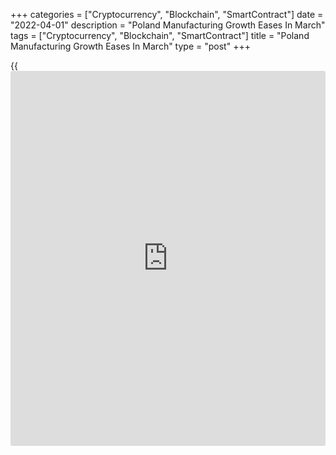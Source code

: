 +++
categories = ["Cryptocurrency", "Blockchain", "SmartContract"]
date = "2022-04-01"
description = "Poland Manufacturing Growth Eases In March"
tags = ["Cryptocurrency", "Blockchain", "SmartContract"]
title = "Poland Manufacturing Growth Eases In March"
type = "post"
+++

{{<iframe id="large-banner" src="https://www.bounty.group/#slide=11.0" width="100%" height="600" scrolling="no" style="border: 0px solid rgb(216, 221, 230); border-radius: 3px;">}}

Poland's manufacturing sector growth eased to the lowest since the
beginning of 2021, the impact of war in Ukraine due to the uncertainty
caused by the war in Ukraine and increased inflationary pressures around
the world, survey data from S&P Global showed on Friday.

The manufacturing purchasing managers' index, or PMI, fell to 52.7 in
March from 54.7 in February.

Economists had forecast a score of 53.1. A PMI reading above 50 suggests
expansion in the sector.

"The tragic development of war in Ukraine had an inevitable
destabilizing impact on the Polish manufacturing sector in March," Paul
Smith, economics director at S&P Global, said.

Production declined for the first time in fourteen months in March and
contraction in sales ended a fifteen-month sequence of growth.

Export orders dropped to the steepest since mid-2020 and suppliers'
delivery time was delayed due to Russia-Ukraine war.

Input price inflation rose to the highest since July last year.

The sentiment weakened to its lowest level since November 2020, while
firms have retained a positive outlook, with the hope that if price and
supply chain difficulties disappear, then a post-pandemic rise in sales
will lead to output growth in the coming 12 months.

For comments and feedback [contact](https://www.playgroundfx.com/contact/): editorial@rtt[news](https://www.letsplayfx.com/blog/forex-news-website/).com

[Economic News][1]

 **What parts of the world are seeing the best (and worst) economic
performances lately? Click[here][2] to check out our [Econ Scorecard][2]
and find out! See up-to-the-moment [ranking](https://www.playgroundfx.com/blog/crypto-exchange-ranking/)s for the best and worst
performers in [GDP][3], [unemployment rate][4], [inflation][5] and much
more.**

   1. www.rtt[news](https://www.letsplayfx.com/blog/forex-news-website/).com/Content/EconomicNews.aspx
   2. www.rtt[news](https://www.letsplayfx.com/blog/forex-news-website/).com/economic-scorecard/world-rank/PPI/highest-performance.aspx
   3. www.rtt[news](https://www.letsplayfx.com/blog/forex-news-website/).com/economic-scorecard/world-rank/GDP/highest-performance.aspx
   4. www.rtt[news](https://www.letsplayfx.com/blog/forex-news-website/).com/economic-scorecard/world-rank/unemployment-rate/lowest-performance.aspx
   5. www.rtt[news](https://www.letsplayfx.com/blog/forex-news-website/).com/economic-scorecard/world-rank/CPI/highest-performance.aspx